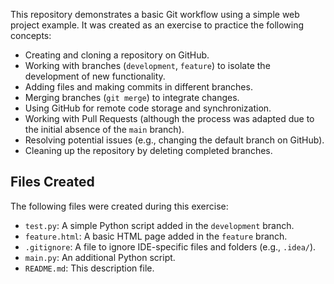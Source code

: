 This repository demonstrates a basic Git workflow using a simple web project example. It was created as an exercise to practice the following concepts:

* Creating and cloning a repository on GitHub.
* Working with branches (`development`, `feature`) to isolate the development of new functionality.
* Adding files and making commits in different branches.
* Merging branches (`git merge`) to integrate changes.
* Using GitHub for remote code storage and synchronization.
* Working with Pull Requests (although the process was adapted due to the initial absence of the `main` branch).
* Resolving potential issues (e.g., changing the default branch on GitHub).
* Cleaning up the repository by deleting completed branches.

## Files Created

The following files were created during this exercise:

* `test.py`: A simple Python script added in the `development` branch.
* `feature.html`: A basic HTML page added in the `feature` branch.
* `.gitignore`: A file to ignore IDE-specific files and folders (e.g., `.idea/`).
* `main.py`: An additional Python script.
* `README.md`: This description file.

